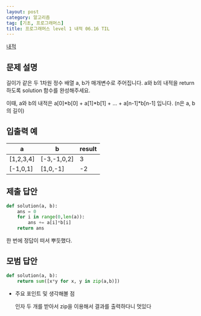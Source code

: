 ```yaml
---
layout: post
category: 알고리즘
tag: [기초, 프로그래머스]
title: 프로그래머스 level 1 내적 06.16 TIL
---
```


[내적](https://programmers.co.kr/learn/courses/30/lessons/70128) 

## 문제 설명

길이가 같은 두 1차원 정수 배열 a, b가 매개변수로 주어집니다. a와 b의 내적을 return 하도록 solution 함수를 완성해주세요.

이때, a와 b의 내적은 a\[0]*b\[0] + a\[1]*b\[1] + ... + a\[n-1]*b\[n-1] 입니다. (n은 a, b의 길이)

## 입출력 예

<table>
  <thead>
    <tr>
      <th>a</th>
      <th>b</th>
      <th>result</th>
    </tr>
  </thead>
  <tbody>
    <tr>
      <td>[1,2,3,4]</td>
      <td>[-3,-1,0,2]</td>
      <td>3</td>
    </tr>
    <tr>
      <td>[-1,0,1]</td>
      <td>[1,0,-1]</td>
      <td>-2</td>
    </tr>
  </tbody>
</table>

## 제출 답안

```python
def solution(a, b):
    ans = 0
    for i in range(0,len(a)):
        ans += a[i]*b[i]
    return ans
```
한 번에 정답이 떠서 뿌듯했다.

## 모범 답안

```python
def solution(a, b):
    return sum([x*y for x, y in zip(a,b)])
```

* 주요 포인트 및 생각해볼 점   

  인자 두 개를 받아서 zip을 이용해서 결과를 출력하다니 멋있다
